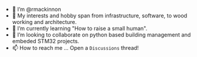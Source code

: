 - 👋 I’m @rmackinnon
- 👀 My interests and hobby span from infrastructure, software, to wood working and architecture.
- 🌱 I’m currently learning "How to raise a small human".
- 💞️ I’m looking to collaborate on python based building management and embeded STM32 projects.
- 📫 How to reach me ... Open a `Discussions` thread!

<!---
rmackinnon/rmackinnon is a ✨ special ✨ repository because its `README.md` (this file) appears on your GitHub profile.
You can click the Preview link to take a look at your changes.
--->
